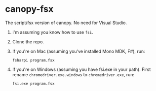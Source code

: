 canopy-fsx
==========

The script/fsx version of canopy. No need for Visual Studio.

1. I'm assuming you know how to use `fsi`.

2. Clone the repo.

3. If you're on Mac (assuming you've installed Mono MDK, F#), run:

    `fsharpi program.fsx`
    
4. If you're on Windows (assuming you have fsi.exe in your path). First rename `chromedriver.exe.windows` to `chromedriver.exe`, run:

    `fsi.exe program.fsx`
    
